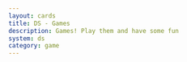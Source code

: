 ```yaml
---
layout: cards
title: DS - Games
description: Games! Play them and have some fun
system: ds
category: game
---
```

